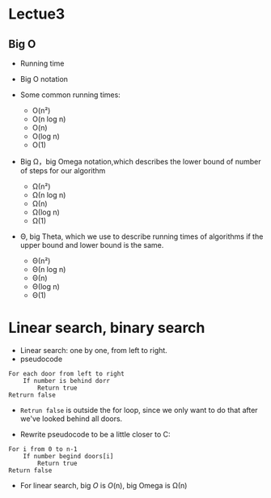 # Lectue3
## Big Ο
- Running time
- Big O notation
- Some common running times:
  - O(n²)
  - O(n log n)
  - O(n)
  - O(log n)
  - O(1)

- Big Ω，big Omega notation,which describes the lower bound of number of steps for our algorithm
  - Ω(n²)
  - Ω(n log n)
  - Ω(n)
  - Ω(log n)
  - Ω(1)

- Θ, big Theta, which we use to describe running times of algorithms if the upper bound and lower bound is the same.
  - Θ(n²)
  - Θ(n log n)
  - Θ(n)
  - Θ(log n)
  - Θ(1)

# Linear search, binary search
- Linear search: one by one, from left to right.
- pseudocode
```
For each door from left to right
    If number is behind dorr
        Return true
Retrurn false
```
   - `Retrun false` is outside the for loop, since we only want to do that after we've looked behind all doors.

- Rewrite pseudocode to be a little closer to C:
```
For i from 0 to n-1
    If number begind doors[i]
        Return true
Return false
```
- For linear search, big *O* is *O*(n), big Omega is Ω(n)
